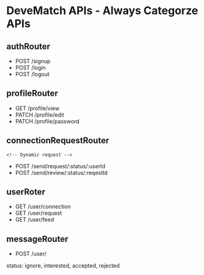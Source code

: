 # DeveMatch APIs - Always Categorze APIs

## authRouter

-   POST /signup
-   POST /login
-   POST /logout

## profileRouter

-   GET /profile/view
-   PATCH /profile/edit
-   PATCH /profile/password

## connectionRequestRouter

    <!-- Dynamic request -->

-   POST /send/request/:status/:userId
-   POST /send/review/:status/:reqestId

<!-- -   POST /send/request/ignored/:userId
-   POST /send/review/rejected/:rejected -->

## userRoter

-   GET /user/connection
-   GET /user/request
-   GET /user/feed

## messageRouter

-   POST /user/

status: ignore, interested, accepted, rejected

